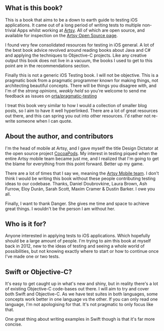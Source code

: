 ## What is this book?

This is a book that aims to be a down to earth guide to testing iOS applications. It came out of a long period of writing tests to multiple non-trivial Apps whilst working at [Artsy](http://artsy.net). All of which are open source, and available for inspection on the [Artsy Open Source page](http://artsy.github.io/open-source/#ios).

I found very few consolidated resources for testing in iOS general. A lot of the best book advice revolved around reading books about Java and C# and applying the techniques to Objective-C projects. Like any creative output this book does not live in a vacuum, the books I used to get to this point are in the recommendations section.

Finally this is not a generic iOS Testing book. I will not be objective. This is a pragmatic book from a pragmatic programmer known for making things, not architecting beautiful concepts. There will be things you disagree with, and I'm of the _strong opinions, weakly held_ so you're welcome to send me feedback as issues on [orta/pragmatic-testing](https://github.com/orta/pragmatic-testing)

I treat this book very similar to how I would a collection of smaller blog posts, so I aim to have it well hyperlinked. There are a lot of great resources out there, and this can spring you out into other resources. I'd rather not re-write someone when I can quote.

## About the author, and contributors

I'm the head of mobile at Artsy, and I gave myself the title Design Dictator at the open source project [CocoaPods](https://cocoapods.org). My interest in testing piqued when the entire Artsy mobile team became just me, and I realized that I'm going to get the blame for everything from this point forward. Better up my game.

There are a lot of times that I say we, meaning the [Artsy Mobile team](https://github.com/artsy/mobile/). I don't think I would be writing this book without these people contributing testing ideas to our codebase. Thanks, Daniel Doubrovkine, Laura Brown, Ash Furrow, Eloy Durán, Sarah Scott, Maxim Cramer & Dustin Barker. I owe you all.

Finally, I want to thank Danger. She gives me time and space to achieve great things. I wouldn't be the person I am without her.

## Who is it for?

Anyone interested in applying tests to iOS applications. Which hopefully should be a large amount of people. I'm trying to aim this book at myself back in 2012, new to the ideas of testing and seeing a whole world of possibilities, but not knowing exactly where to start or how to continue once I've made one or two tests.

## Swift or Objective-C?

It's easy to get caught up in what's new and shiny, but in reality there's a lot of existing Objective-C code-bases out there. I  will aim to try and cover both Swift and Objective-C. As we have test suites in both languages, some concepts work better in one language vs the other. If you can only read one language, I'm not apologising for that. It's not pragmatic to only focus like that.

One great thing about writing examples in Swift though is that it's far more concise.